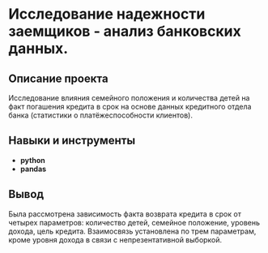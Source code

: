 #  Исследование надежности заемщиков - анализ банковских данных.

## Описание проекта

Исследование влияния семейного положения и количества детей на факт погашения кредита в срок на основе данных кредитного отдела банка (статистики о платёжеспособности клиентов). 

## Навыки и инструменты

- **python**
- **pandas**

## Вывод

Была рассмотрена зависимость факта возврата кредита в срок от четырех параметров:	количество детей, семейное положение, уровень дохода, цель кредита. Взаимосвязь установлена по трем параметрам, кроме уровня дохода в связи с непрезентативной выборкой.
